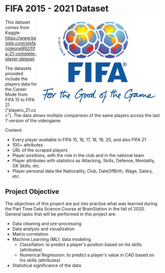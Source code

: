 #                    FIFA 2015 - 2021 Dataset <img style = "WIDTH:400px; float:right" src="Fifa logo.jpg" /> 

 
This dataset comes from Kaggle: https://www.kaggle.com/stefanoleone992/fifa-21-complete-player-dataset
 
The datasets provided include the players data for the Career Mode from FIFA 15 to FIFA 21 ("players_21.csv"). The data allows multiple comparison of the same players across the last 7 version of the videogame.

Content:

* Every player available in FIFA 15, 16, 17, 18, 19, 20, and also FIFA 21
* 100+ attributes
* URL of the scraped players
* Player positions, with the role in the club and in the national team
* Player attributes with statistics as Attacking, Skills, Defense, Mentality, GK Skills, etc.
* Player personal data like Nationality, Club, DateOfBirth, Wage, Salary, etc.
 
 ## Project Objective

The objectives of this project are put into practise what was learned during the Part Time Data Science Course at BrainStation in the fall of 2020. General tasks that will be performed in this project are:

* Data cleaning and pre-processing
* Data analysis and visualization
* Matrix correlation
* Machine Learning (ML): data modeling
    * Classifation: to predict a player's position based on his skills (attributes)
    * Numerical Regression: to predict a player's value in CAD based on his skills (attributes)
* Statistical significance of the data